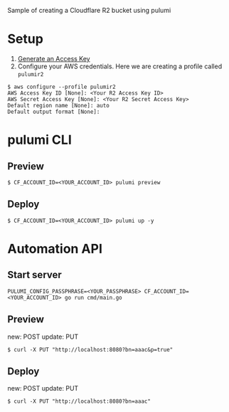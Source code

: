 Sample of creating a Cloudflare R2 bucket using pulumi

# Setup
1. [Generate an Access Key](https://developers.cloudflare.com/r2/api/s3/tokens/)
2. Configure your AWS credentials. 
    Here we are creating a profile called `pulumir2`

```
$ aws configure --profile pulumir2
AWS Access Key ID [None]: <Your R2 Access Key ID>
AWS Secret Access Key [None]: <Your R2 Secret Access Key>
Default region name [None]: auto
Default output format [None]: 
```
# pulumi CLI
## Preview
```
$ CF_ACCOUNT_ID=<YOUR_ACCOUNT_ID> pulumi preview 
```

## Deploy
```
$ CF_ACCOUNT_ID=<YOUR_ACCOUNT_ID> pulumi up -y 
```

# Automation API 
## Start server
```
PULUMI_CONFIG_PASSPHRASE=<YOUR_PASSPHRASE> CF_ACCOUNT_ID=<YOUR_ACCOUNT_ID> go run cmd/main.go 
```

## Preview
new: POST
update: PUT
```
$ curl -X PUT "http://localhost:8080?bn=aaac&p=true"
```

## Deploy
new: POST
update: PUT
```
$ curl -X PUT "http://localhost:8080?bn=aaac"
```
